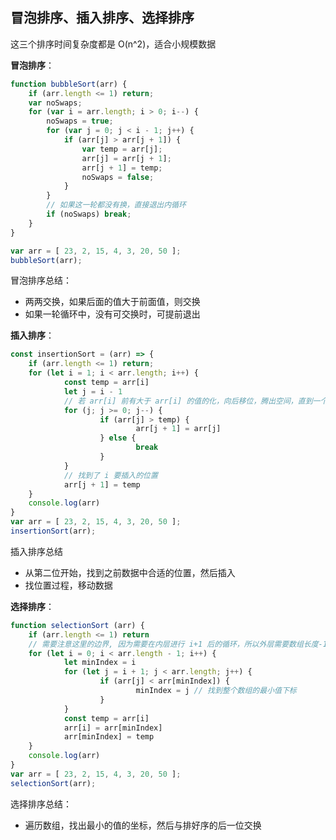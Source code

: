 ## 冒泡排序、插入排序、选择排序

这三个排序时间复杂度都是 O(n^2)，适合小规模数据

**冒泡排序**：

```js
function bubbleSort(arr) {
	if (arr.length <= 1) return; 
	var noSwaps;
	for (var i = arr.length; i > 0; i--) {
		noSwaps = true;
		for (var j = 0; j < i - 1; j++) {
			if (arr[j] > arr[j + 1]) {
				var temp = arr[j];
				arr[j] = arr[j + 1];
				arr[j + 1] = temp;
				noSwaps = false;
			}
		}
		// 如果这一轮都没有换，直接退出内循环
		if (noSwaps) break;
	}
}

var arr = [ 23, 2, 15, 4, 3, 20, 50 ];
bubbleSort(arr);
```

冒泡排序总结：
- 两两交换，如果后面的值大于前面值，则交换
- 如果一轮循环中，没有可交换时，可提前退出 

**插入排序**：

```js
const insertionSort = (arr) => {
	if (arr.length <= 1) return;
	for (let i = 1; i < arr.length; i++) {
			const temp = arr[i]
			let j = i - 1
			// 若 arr[i] 前有大于 arr[i] 的值的化，向后移位，腾出空间，直到一个 <=arr[i]的值
			for (j; j >= 0; j--) {
					if (arr[j] > temp) {
							arr[j + 1] = arr[j]
					} else {
							break
					}
			}
			// 找到了 i 要插入的位置
			arr[j + 1] = temp
	}
	console.log(arr)
}
var arr = [ 23, 2, 15, 4, 3, 20, 50 ];
insertionSort(arr);
```

插入排序总结
- 从第二位开始，找到之前数据中合适的位置，然后插入
- 找位置过程，移动数据


**选择排序**：

```js
function selectionSort (arr) {
	if (arr.length <= 1) return
	// 需要注意这里的边界, 因为需要在内层进行 i+1 后的循环，所以外层需要数组长度-1
	for (let i = 0; i < arr.length - 1; i++) {
			let minIndex = i
			for (let j = i + 1; j < arr.length; j++) {
					if (arr[j] < arr[minIndex]) {
							minIndex = j // 找到整个数组的最小值下标
					}
			}
			const temp = arr[i]
			arr[i] = arr[minIndex]
			arr[minIndex] = temp
	}
	console.log(arr)
}
var arr = [ 23, 2, 15, 4, 3, 20, 50 ];
selectionSort(arr);
```

选择排序总结：
- 遍历数组，找出最小的值的坐标，然后与排好序的后一位交换